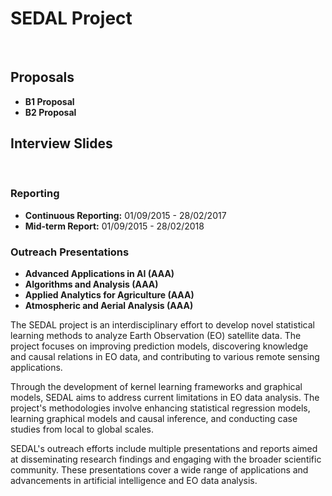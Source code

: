 # SEDAL Project

<br>

## Proposals

- **B1 Proposal**
- **B2 Proposal**

## Interview Slides

<br>

### Reporting

- **Continuous Reporting:** 01/09/2015 - 28/02/2017
- **Mid-term Report:** 01/09/2015 - 28/02/2018

### Outreach Presentations

- **Advanced Applications in AI (AAA)**
- **Algorithms and Analysis (AAA)**
- **Applied Analytics for Agriculture (AAA)**
- **Atmospheric and Aerial Analysis (AAA)**

The SEDAL project is an interdisciplinary effort to develop novel statistical learning methods to analyze Earth Observation (EO) satellite data. The project focuses on improving prediction models, discovering knowledge and causal relations in EO data, and contributing to various remote sensing applications.

Through the development of kernel learning frameworks and graphical models, SEDAL aims to address current limitations in EO data analysis. The project's methodologies involve enhancing statistical regression models, learning graphical models and causal inference, and conducting case studies from local to global scales.

SEDAL's outreach efforts include multiple presentations and reports aimed at disseminating research findings and engaging with the broader scientific community. These presentations cover a wide range of applications and advancements in artificial intelligence and EO data analysis.
